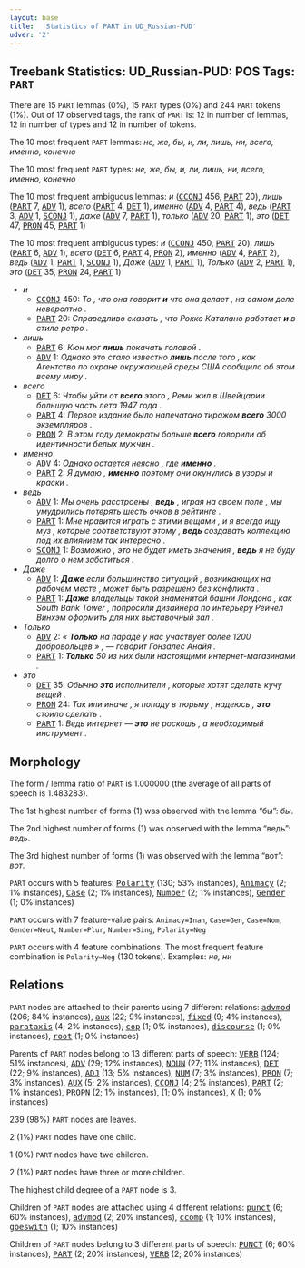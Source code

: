 ```yaml
---
layout: base
title:  'Statistics of PART in UD_Russian-PUD'
udver: '2'
---
```


## Treebank Statistics: UD_Russian-PUD: POS Tags: `PART`

There are 15 `PART` lemmas (0%), 15 `PART` types (0%) and 244 `PART` tokens (1%).
Out of 17 observed tags, the rank of `PART` is: 12 in number of lemmas, 12 in number of types and 12 in number of tokens.

The 10 most frequent `PART` lemmas: <em>не, же, бы, и, ли, лишь, ни, всего, именно, конечно</em>

The 10 most frequent `PART` types:  <em>не, же, бы, и, ли, лишь, ни, всего, именно, конечно</em>

The 10 most frequent ambiguous lemmas: <em>и</em> (<tt><a href="ru_pud-pos-CCONJ.html">CCONJ</a></tt> 456, <tt><a href="ru_pud-pos-PART.html">PART</a></tt> 20), <em>лишь</em> (<tt><a href="ru_pud-pos-PART.html">PART</a></tt> 7, <tt><a href="ru_pud-pos-ADV.html">ADV</a></tt> 1), <em>всего</em> (<tt><a href="ru_pud-pos-PART.html">PART</a></tt> 4, <tt><a href="ru_pud-pos-DET.html">DET</a></tt> 1), <em>именно</em> (<tt><a href="ru_pud-pos-ADV.html">ADV</a></tt> 4, <tt><a href="ru_pud-pos-PART.html">PART</a></tt> 4), <em>ведь</em> (<tt><a href="ru_pud-pos-PART.html">PART</a></tt> 3, <tt><a href="ru_pud-pos-ADV.html">ADV</a></tt> 1, <tt><a href="ru_pud-pos-SCONJ.html">SCONJ</a></tt> 1), <em>даже</em> (<tt><a href="ru_pud-pos-ADV.html">ADV</a></tt> 7, <tt><a href="ru_pud-pos-PART.html">PART</a></tt> 1), <em>только</em> (<tt><a href="ru_pud-pos-ADV.html">ADV</a></tt> 20, <tt><a href="ru_pud-pos-PART.html">PART</a></tt> 1), <em>это</em> (<tt><a href="ru_pud-pos-DET.html">DET</a></tt> 47, <tt><a href="ru_pud-pos-PRON.html">PRON</a></tt> 45, <tt><a href="ru_pud-pos-PART.html">PART</a></tt> 1)

The 10 most frequent ambiguous types:  <em>и</em> (<tt><a href="ru_pud-pos-CCONJ.html">CCONJ</a></tt> 450, <tt><a href="ru_pud-pos-PART.html">PART</a></tt> 20), <em>лишь</em> (<tt><a href="ru_pud-pos-PART.html">PART</a></tt> 6, <tt><a href="ru_pud-pos-ADV.html">ADV</a></tt> 1), <em>всего</em> (<tt><a href="ru_pud-pos-DET.html">DET</a></tt> 6, <tt><a href="ru_pud-pos-PART.html">PART</a></tt> 4, <tt><a href="ru_pud-pos-PRON.html">PRON</a></tt> 2), <em>именно</em> (<tt><a href="ru_pud-pos-ADV.html">ADV</a></tt> 4, <tt><a href="ru_pud-pos-PART.html">PART</a></tt> 2), <em>ведь</em> (<tt><a href="ru_pud-pos-ADV.html">ADV</a></tt> 1, <tt><a href="ru_pud-pos-PART.html">PART</a></tt> 1, <tt><a href="ru_pud-pos-SCONJ.html">SCONJ</a></tt> 1), <em>Даже</em> (<tt><a href="ru_pud-pos-ADV.html">ADV</a></tt> 1, <tt><a href="ru_pud-pos-PART.html">PART</a></tt> 1), <em>Только</em> (<tt><a href="ru_pud-pos-ADV.html">ADV</a></tt> 2, <tt><a href="ru_pud-pos-PART.html">PART</a></tt> 1), <em>это</em> (<tt><a href="ru_pud-pos-DET.html">DET</a></tt> 35, <tt><a href="ru_pud-pos-PRON.html">PRON</a></tt> 24, <tt><a href="ru_pud-pos-PART.html">PART</a></tt> 1)


* <em>и</em>
  * <tt><a href="ru_pud-pos-CCONJ.html">CCONJ</a></tt> 450: <em>То , что она говорит <b>и</b> что она делает , на самом деле невероятно .</em>
  * <tt><a href="ru_pud-pos-PART.html">PART</a></tt> 20: <em>Справедливо сказать , что Рокко Каталано работает <b>и</b> в стиле ретро .</em>
* <em>лишь</em>
  * <tt><a href="ru_pud-pos-PART.html">PART</a></tt> 6: <em>Кюн мог <b>лишь</b> покачать головой .</em>
  * <tt><a href="ru_pud-pos-ADV.html">ADV</a></tt> 1: <em>Однако это стало известно <b>лишь</b> после того , как Агентство по охране окружающей среды США сообщило об этом всему миру .</em>
* <em>всего</em>
  * <tt><a href="ru_pud-pos-DET.html">DET</a></tt> 6: <em>Чтобы уйти от <b>всего</b> этого , Реми жил в Швейцарии большую часть лета 1947 года .</em>
  * <tt><a href="ru_pud-pos-PART.html">PART</a></tt> 4: <em>Первое издание было напечатано тиражом <b>всего</b> 3000 экземпляров .</em>
  * <tt><a href="ru_pud-pos-PRON.html">PRON</a></tt> 2: <em>В этом году демократы больше <b>всего</b> говорили об идентичности белых мужчин .</em>
* <em>именно</em>
  * <tt><a href="ru_pud-pos-ADV.html">ADV</a></tt> 4: <em>Однако остается неясно , где <b>именно</b> .</em>
  * <tt><a href="ru_pud-pos-PART.html">PART</a></tt> 2: <em>Я думаю , <b>именно</b> поэтому они окунулись в узоры и краски .</em>
* <em>ведь</em>
  * <tt><a href="ru_pud-pos-ADV.html">ADV</a></tt> 1: <em>Мы очень расстроены , <b>ведь</b> , играя на своем поле , мы умудрились потерять шесть очков в рейтинге .</em>
  * <tt><a href="ru_pud-pos-PART.html">PART</a></tt> 1: <em>Мне нравится играть с этими вещами , и я всегда ищу муз , которые соответствуют этому , <b>ведь</b> создавать коллекцию под их влиянием так интересно .</em>
  * <tt><a href="ru_pud-pos-SCONJ.html">SCONJ</a></tt> 1: <em>Возможно , это не будет иметь значения , <b>ведь</b> я не буду долго о нем заботиться .</em>
* <em>Даже</em>
  * <tt><a href="ru_pud-pos-ADV.html">ADV</a></tt> 1: <em><b>Даже</b> если большинство ситуаций , возникающих на рабочем месте , может быть разрешено без конфликта .</em>
  * <tt><a href="ru_pud-pos-PART.html">PART</a></tt> 1: <em><b>Даже</b> владельцы такой знаменитой башни Лондона , как South Bank Tower , попросили дизайнера по интерьеру Рейчел Винхэм оформить для них выставочный зал .</em>
* <em>Только</em>
  * <tt><a href="ru_pud-pos-ADV.html">ADV</a></tt> 2: <em>« <b>Только</b> на параде у нас участвует более 1200 добровольцев » , — говорит Гонзалес Анайя .</em>
  * <tt><a href="ru_pud-pos-PART.html">PART</a></tt> 1: <em><b>Только</b> 50 из них были настоящими интернет-магазинами .</em>
* <em>это</em>
  * <tt><a href="ru_pud-pos-DET.html">DET</a></tt> 35: <em>Обычно <b>это</b> исполнители , которые хотят сделать кучу вещей .</em>
  * <tt><a href="ru_pud-pos-PRON.html">PRON</a></tt> 24: <em>Так или иначе , я попаду в тюрьму , надеюсь , <b>это</b> стоило сделать .</em>
  * <tt><a href="ru_pud-pos-PART.html">PART</a></tt> 1: <em>Ведь интернет — <b>это</b> не роскошь , а необходимый инструмент .</em>

## Morphology

The form / lemma ratio of `PART` is 1.000000 (the average of all parts of speech is 1.483283).

The 1st highest number of forms (1) was observed with the lemma “бы”: <em>бы</em>.

The 2nd highest number of forms (1) was observed with the lemma “ведь”: <em>ведь</em>.

The 3rd highest number of forms (1) was observed with the lemma “вот”: <em>вот</em>.

`PART` occurs with 5 features: <tt><a href="ru_pud-feat-Polarity.html">Polarity</a></tt> (130; 53% instances), <tt><a href="ru_pud-feat-Animacy.html">Animacy</a></tt> (2; 1% instances), <tt><a href="ru_pud-feat-Case.html">Case</a></tt> (2; 1% instances), <tt><a href="ru_pud-feat-Number.html">Number</a></tt> (2; 1% instances), <tt><a href="ru_pud-feat-Gender.html">Gender</a></tt> (1; 0% instances)

`PART` occurs with 7 feature-value pairs: `Animacy=Inan`, `Case=Gen`, `Case=Nom`, `Gender=Neut`, `Number=Plur`, `Number=Sing`, `Polarity=Neg`

`PART` occurs with 4 feature combinations.
The most frequent feature combination is `Polarity=Neg` (130 tokens).
Examples: <em>не, ни</em>


## Relations

`PART` nodes are attached to their parents using 7 different relations: <tt><a href="ru_pud-dep-advmod.html">advmod</a></tt> (206; 84% instances), <tt><a href="ru_pud-dep-aux.html">aux</a></tt> (22; 9% instances), <tt><a href="ru_pud-dep-fixed.html">fixed</a></tt> (9; 4% instances), <tt><a href="ru_pud-dep-parataxis.html">parataxis</a></tt> (4; 2% instances), <tt><a href="ru_pud-dep-cop.html">cop</a></tt> (1; 0% instances), <tt><a href="ru_pud-dep-discourse.html">discourse</a></tt> (1; 0% instances), <tt><a href="ru_pud-dep-root.html">root</a></tt> (1; 0% instances)

Parents of `PART` nodes belong to 13 different parts of speech: <tt><a href="ru_pud-pos-VERB.html">VERB</a></tt> (124; 51% instances), <tt><a href="ru_pud-pos-ADV.html">ADV</a></tt> (29; 12% instances), <tt><a href="ru_pud-pos-NOUN.html">NOUN</a></tt> (27; 11% instances), <tt><a href="ru_pud-pos-DET.html">DET</a></tt> (22; 9% instances), <tt><a href="ru_pud-pos-ADJ.html">ADJ</a></tt> (13; 5% instances), <tt><a href="ru_pud-pos-NUM.html">NUM</a></tt> (7; 3% instances), <tt><a href="ru_pud-pos-PRON.html">PRON</a></tt> (7; 3% instances), <tt><a href="ru_pud-pos-AUX.html">AUX</a></tt> (5; 2% instances), <tt><a href="ru_pud-pos-CCONJ.html">CCONJ</a></tt> (4; 2% instances), <tt><a href="ru_pud-pos-PART.html">PART</a></tt> (2; 1% instances), <tt><a href="ru_pud-pos-PROPN.html">PROPN</a></tt> (2; 1% instances),  (1; 0% instances), <tt><a href="ru_pud-pos-X.html">X</a></tt> (1; 0% instances)

239 (98%) `PART` nodes are leaves.

2 (1%) `PART` nodes have one child.

1 (0%) `PART` nodes have two children.

2 (1%) `PART` nodes have three or more children.

The highest child degree of a `PART` node is 3.

Children of `PART` nodes are attached using 4 different relations: <tt><a href="ru_pud-dep-punct.html">punct</a></tt> (6; 60% instances), <tt><a href="ru_pud-dep-advmod.html">advmod</a></tt> (2; 20% instances), <tt><a href="ru_pud-dep-ccomp.html">ccomp</a></tt> (1; 10% instances), <tt><a href="ru_pud-dep-goeswith.html">goeswith</a></tt> (1; 10% instances)

Children of `PART` nodes belong to 3 different parts of speech: <tt><a href="ru_pud-pos-PUNCT.html">PUNCT</a></tt> (6; 60% instances), <tt><a href="ru_pud-pos-PART.html">PART</a></tt> (2; 20% instances), <tt><a href="ru_pud-pos-VERB.html">VERB</a></tt> (2; 20% instances)

